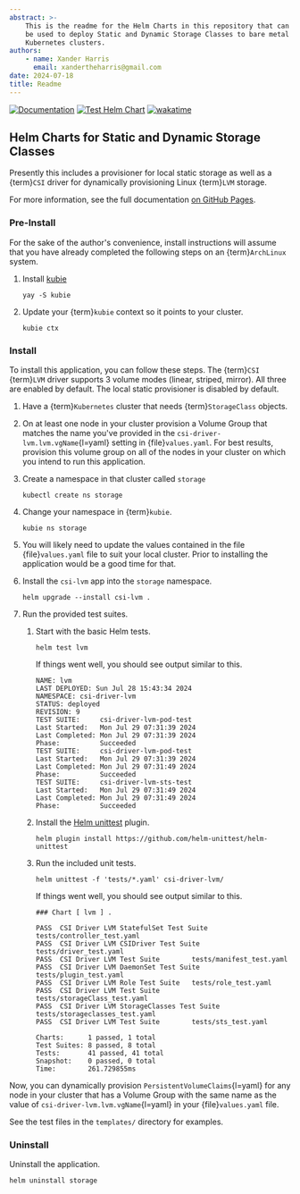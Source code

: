```yaml
---
abstract: >-
    This is the readme for the Helm Charts in this repository that can
    be used to deploy Static and Dynamic Storage Classes to bare metal
    Kubernetes clusters.
authors:
    - name: Xander Harris
      email: xandertheharris@gmail.com
date: 2024-07-18
title: Readme
---
```


[![Documentation](https://github.com/edwardtheharris/helm-storage-classes/actions/workflows/documentation.yml/badge.svg)](https://github.com/edwardtheharris/helm-storage-classes/actions/workflows/documentation.yml)
[![Test Helm Chart](https://github.com/edwardtheharris/helm-storage-classes/actions/workflows/helm.yml/badge.svg)](https://github.com/edwardtheharris/helm-storage-classes/actions/workflows/helm.yml)
[![wakatime](https://wakatime.com/badge/github/edwardtheharris/helm-storage-classes.svg)](https://wakatime.com/badge/github/edwardtheharris/helm-storage-classes)

## Helm Charts for Static and Dynamic Storage Classes

Presently this includes a provisioner for local static storage as well as
a {term}`CSI` driver for dynamically provisioning Linux {term}`LVM` storage.

For more information, see the full documentation
[on GitHub Pages](https://edwardtheharris.github.io/helm-storage-classes/).

### Pre-Install

For the sake of the author's convenience, install instructions will assume that
you have already completed the following steps on an {term}`ArchLinux` system.

1. Install [kubie](https://github.com/sbstp/kubie)

   ```{code-block} shell
   yay -S kubie
   ```

2. Update your {term}`kubie` context so it points to your cluster.

   ```{code-block}
   kubie ctx
   ```

### Install

To install this application, you can follow these steps. The {term}`CSI` {term}`LVM` driver
supports 3 volume modes (linear, striped, mirror). All three are enabled by
default. The local static provisioner is disabled by default.

1. Have a {term}`Kubernetes` cluster that needs {term}`StorageClass` objects.
2. On at least one node in your cluster provision a Volume Group that matches
   the name you've provided in the `csi-driver-lvm.lvm.vgName`{l=yaml} setting in
   {file}`values.yaml`. For best results, provision this volume group on all of the
   nodes in your cluster on which you intend to run this application.
3. Create a namespace in that cluster called `storage`

   ```shell
   kubectl create ns storage
   ```

4. Change your namespace in {term}`kubie`.

   ```{code-block}
   kubie ns storage
   ```

5. You will likely need to update the values contained in the file
   {file}`values.yaml` file to suit your local cluster. Prior to installing
   the application would be a good time for that.
6. Install the `csi-lvm` app into the `storage` namespace.

   ```shell
   helm upgrade --install csi-lvm .
   ```

6. Run the provided test suites.
   1. Start with the basic Helm tests.

      ```shell
      helm test lvm
      ```

      If things went well, you should see output similar to this.

      ```shell
      NAME: lvm
      LAST DEPLOYED: Sun Jul 28 15:43:34 2024
      NAMESPACE: csi-driver-lvm
      STATUS: deployed
      REVISION: 9
      TEST SUITE:     csi-driver-lvm-pod-test
      Last Started:   Mon Jul 29 07:31:39 2024
      Last Completed: Mon Jul 29 07:31:39 2024
      Phase:          Succeeded
      TEST SUITE:     csi-driver-lvm-pod-test
      Last Started:   Mon Jul 29 07:31:39 2024
      Last Completed: Mon Jul 29 07:31:49 2024
      Phase:          Succeeded
      TEST SUITE:     csi-driver-lvm-sts-test
      Last Started:   Mon Jul 29 07:31:49 2024
      Last Completed: Mon Jul 29 07:31:49 2024
      Phase:          Succeeded
      ```

   2. Install the
      [Helm unittest](https://github.com/helm-unittest/helm-unittest) plugin.

      ```shell
      helm plugin install https://github.com/helm-unittest/helm-unittest
      ```

   3. Run the included unit tests.

      ```shell
      helm unittest -f 'tests/*.yaml' csi-driver-lvm/
      ```

      If things went well, you should see output similar to this.

      ```shell
      ### Chart [ lvm ] .

      PASS  CSI Driver LVM StatefulSet Test Suite    tests/controller_test.yaml
      PASS  CSI Driver LVM CSIDriver Test Suite      tests/driver_test.yaml
      PASS  CSI Driver LVM Test Suite        tests/manifest_test.yaml
      PASS  CSI Driver LVM DaemonSet Test Suite      tests/plugin_test.yaml
      PASS  CSI Driver LVM Role Test Suite   tests/role_test.yaml
      PASS  CSI Driver LVM Test Suite        tests/storageClass_test.yaml
      PASS  CSI Driver LVM StorageClasses Test Suite tests/storageclasses_test.yaml
      PASS  CSI Driver LVM Test Suite        tests/sts_test.yaml

      Charts:      1 passed, 1 total
      Test Suites: 8 passed, 8 total
      Tests:       41 passed, 41 total
      Snapshot:    0 passed, 0 total
      Time:        261.729855ms
      ```

Now, you can dynamically provision `PersistentVolumeClaims`{l=yaml} for any node in your
cluster that has a Volume Group with the same name as the value of
`csi-driver-lvm.lvm.vgName`{l=yaml} in your {file}`values.yaml` file.

See the test files in the `templates/` directory for examples.

### Uninstall

Uninstall the application.

```shell
helm uninstall storage
```
